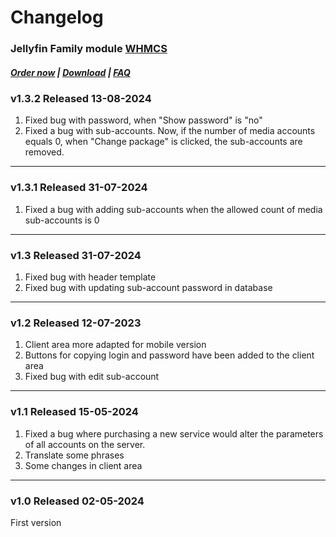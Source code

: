 # Changelog

### Jellyfin Family module **[WHMCS](https://puqcloud.com/link.php?id=77)** 

#####  [Order now](https://puqcloud.com/whmcs-module-jellyfin-family.php) | [Download](https://download.puqcloud.com/WHMCS/servers/PUQ_WHMCS-Jellyfin-Family/) | [FAQ](https://faq.puqcloud.com/)

### v1.3.2 Released 13-08-2024

1. Fixed bug with password, when "Show password" is "no"
2. Fixed a bug with sub-accounts. Now, if the number of media accounts equals 0, when "Change package" is clicked, the sub-accounts are removed.

- - - - -

### v1.3.1 Released 31-07-2024

1. Fixed a bug with adding sub-accounts when the allowed count of media sub-accounts is 0

- - - - -

### v1.3 Released 31-07-2024

1. Fixed bug with header template
2. Fixed bug with updating sub-account password in database

- - - - -

### v1.2 Released 12-07-2023

1. Client area more adapted for mobile version
2. Buttons for copying login and password have been added to the client area
3. Fixed bug with edit sub-account

- - - - -

### v1.1 Released 15-05-2024

1. Fixed a bug where purchasing a new service would alter the parameters of all accounts on the server.
2. Translate some phrases
3. Some changes in client area

- - - - -

### v1.0 Released 02-05-2024

First version

